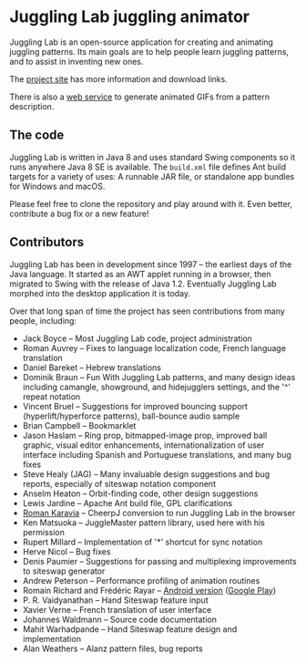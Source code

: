 # Juggling Lab juggling animator

Juggling Lab is an open-source application for creating and animating juggling patterns. Its main goals are to help people learn juggling patterns, and to assist in inventing new ones.

The [project site](https://jugglinglab.org) has more information and download links.

There is also a [web service](https://jugglinglab.org/html/animinfo.html) to generate animated GIFs from a pattern description.

## The code

Juggling Lab is written in Java 8 and uses standard Swing components so it runs anywhere Java 8 SE is available. The ``build.xml`` file defines Ant build targets for a variety of uses: A runnable JAR file, or standalone app bundles for Windows and macOS.

Please feel free to clone the repository and play around with it. Even better, contribute a bug fix or a new feature!

## Contributors

Juggling Lab has been in development since 1997 – the earliest days of the Java language. It started as an AWT applet running in a browser, then migrated to Swing with the release of Java 1.2. Eventually Juggling Lab morphed into the desktop application it is today.

Over that long span of time the project has seen contributions from many people, including:

- Jack Boyce – Most Juggling Lab code, project administration
- Roman Auvrey – Fixes to language localization code, French language translation
- Daniel Bareket – Hebrew translations
- Dominik Braun – Fun With Juggling Lab patterns, and many design ideas including camangle, showground, and hidejugglers settings, and the '^' repeat notation
- Vincent Bruel – Suggestions for improved bouncing support (hyperlift/hyperforce patterns), ball-bounce audio sample
- Brian Campbell – Bookmarklet
- Jason Haslam – Ring prop, bitmapped-image prop, improved ball graphic, visual editor enhancements, internationalization of user interface including Spanish and Portuguese translations, and many bug fixes
- Steve Healy (JAG) – Many invaluable design suggestions and bug reports, especially of siteswap notation component
- Anselm Heaton – Orbit-finding code, other design suggestions
- Lewis Jardine – Apache Ant build file, GPL clarifications
- [Roman Karavia](https://github.com/rkaravia) – CheerpJ conversion to run Juggling Lab in the browser
- Ken Matsuoka – JuggleMaster pattern library, used here with his permission
- Rupert Millard – Implementation of '*' shortcut for sync notation
- Herve Nicol – Bug fixes
- Denis Paumier – Suggestions for passing and multiplexing improvements to siteswap generator
- Andrew Peterson – Performance profiling of animation routines
- Romain Richard and Frédéric Rayar – [Android version](https://code.google.com/archive/p/jugglinglab/) ([Google Play](https://play.google.com/store/apps/details?id=com.jonglen7.jugglinglab))
- P. R. Vaidyanathan – Hand Siteswap feature input
- Xavier Verne – French translation of user interface
- Johannes Waldmann – Source code documentation
- Mahit Warhadpande – Hand Siteswap feature design and implementation
- Alan Weathers – Alanz pattern files, bug reports
